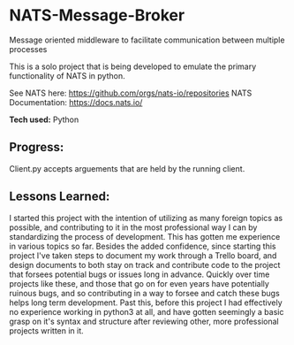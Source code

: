 # NATS-Message-Broker
Message oriented middleware to facilitate communication between multiple processes

This is a solo project that is being developed to emulate the primary functionality of NATS in python.

See NATS here: https://github.com/orgs/nats-io/repositories
NATS Documentation: https://docs.nats.io/

**Tech used:** Python

## Progress:
Client.py accepts arguements that are held by the running client. 

## Lessons Learned:

I started this project with the intention of utilizing as many foreign topics as possible, and contributing to it in the most professional way I can by standardizing the process of development. This has gotten me experience in various topics so far. Besides the added confidence, since starting this project I've taken steps to document my work through a Trello board, and design documents to both stay on track and contribute code to the project that forsees potential bugs or issues long in advance. Quickly over time projects like these, and those that go on for even years have potentially ruinous bugs, and so contributing in a way to forsee and catch these bugs helps long term development. Past this, before this project I had effectively no experience working in python3 at all, and have gotten seemingly a basic grasp on it's syntax and structure after reviewing other, more professional projects written in it. 